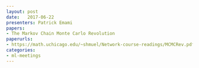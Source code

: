 ```yaml
---
layout: post
date:   2017-06-22
presenters: Patrick Emami
papers: 
- The Markov Chain Monte Carlo Revolution
paperurls:
- https://math.uchicago.edu/~shmuel/Network-course-readings/MCMCRev.pdf
categories:
- ml-meetings
---	
```

